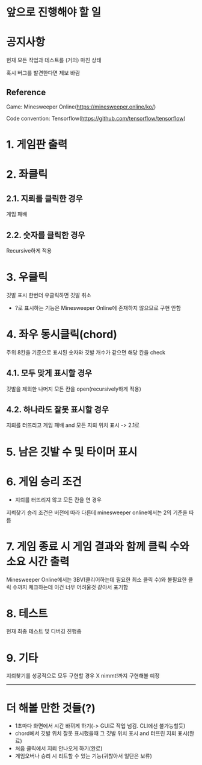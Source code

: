 앞으로 진행해야 할 일
====================

# 공지사항

현재 모든 작업과 테스트를 (거의) 마친 상태

혹시 버그를 발견한다면 제보 바람

## Reference

Game: Minesweeper Online(https://minesweeper.online/ko/)

Code convention: Tensorflow(https://github.com/tensorflow/tensorflow)

# 1. 게임판 출력

# 2. 좌클릭
## 2.1. 지뢰를 클릭한 경우
게임 패배
## 2.2. 숫자를 클릭한 경우
Recursive하게 적용

# 3. 우클릭
깃발 표시 한번더 우클릭하면 깃발 취소
- ?로 표시하는 기능은 Minesweeper Online에 존재하지 않으므로 구현 안함

# 4. 좌우 동시클릭(chord)
주위 8칸을 기준으로 표시된 숫자와 깃발 개수가 같으면 해당 칸을 check
## 4.1. 모두 맞게 표시할 경우
깃발을 제외한 나머지 모든 칸을 open(recursively하게 적용)
## 4.2. 하나라도 잘못 표시할 경우
지뢰를 터뜨리고 게임 패배 and 모든 지뢰 위치 표시 -> 2.1로

# 5. 남은 깃발 수 및 타이머 표시

# 6. 게임 승리 조건
- 지뢰를 터뜨리지 않고 모든 칸을 연 경우

지뢰찾기 승리 조건은 버전에 따라 다른데 minesweeper online에서는 2의 기준을 따름

# 7. 게임 종료 시 게임 결과와 함께 클릭 수와 소요 시간 출력
Minesweeper Online에서는 3BV(클리어하는데 필요한 최소 클릭 수)와 불필요한 클릭 수까지 체크하는데 이건 너무 어려울것 같아서 포기함

# 8. 테스트
현재 최종 테스트 및 디버깅 진행중

# 9. 기타
지뢰찾기를 성공적으로 모두 구현할 경우 X nimmt!까지 구현해볼 예정

- - -

# 더 해볼 만한 것들(?)
- 1초마다 화면에서 시간 바뀌게 하기(-> GUI로 작업 넘김. CLI에선 불가능할듯)
- chord에서 깃발 위치 잘못 표시했을때 그 깃발 위치 표시 and 터뜨린 지뢰 표시(완료)
- 처음 클릭에서 지뢰 안나오게 하기(완료)
- 게임오버나 승리 시 리트할 수 있는 기능(귀찮아서 일단은 보류)